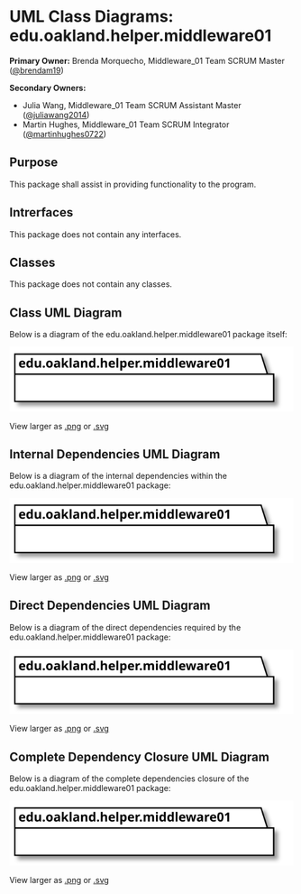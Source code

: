 # UML Class Diagrams: edu.oakland.helper.middleware01

**Primary Owner:** Brenda Morquecho, Middleware_01 Team SCRUM Master ([@brendam19](https://github.com/brendam19/))

**Secondary Owners:**

- Julia Wang, Middleware_01 Team SCRUM Assistant Master ([@juliawang2014](https://github.com/juliawang2014/))
- Martin Hughes, Middleware_01 Team SCRUM Integrator ([@martinhughes0722](https://github.com/martinhughes0722/))

## Purpose

This package shall assist in providing functionality to the program.

## Intrerfaces

This package does not contain any interfaces.

## Classes

This package does not contain any classes.

## Class UML Diagram

Below is a diagram of the edu.oakland.helper.middleware01 package itself:

![edu.oakland.helper.middleware01](./Middleware01HelperPackage.svg)

View larger as [.png](./Middleware01HelperPackage.png) or [.svg](./Middleware01HelperPackage.svg)

## Internal Dependencies UML Diagram

Below is a diagram of the internal dependencies within the edu.oakland.helper.middleware01 package:

![edu.oakland.helper.middleware01 Internal Dependencies](./Middleware01HelperPackage_InternalDependencies.svg)

View larger as [.png](./Middleware01HelperPackage_InternalDependencies.png) or [.svg](./Middleware01HelperPackage_InternalDependencies.svg)

## Direct Dependencies UML Diagram

Below is a diagram of the direct dependencies required by the edu.oakland.helper.middleware01 package:

![edu.oakland.helper.middleware01 Direct Dependencies](./Middleware01HelperPackage_DirectDependencies.svg)

View larger as [.png](./Middleware01HelperPackage_DirectDependencies.png) or [.svg](./Middleware01HelperPackage_DirectDependencies.svg)

## Complete Dependency Closure UML Diagram

Below is a diagram of the complete dependencies closure of the edu.oakland.helper.middleware01 package:

![edu.oakland.helper.middleware01 Dependency Closure](./Middleware01HelperPackage_Closure.svg)

View larger as [.png](./Middleware01HelperPackage_Closure.png) or [.svg](./Middleware01HelperPackage_Closure.svg)

